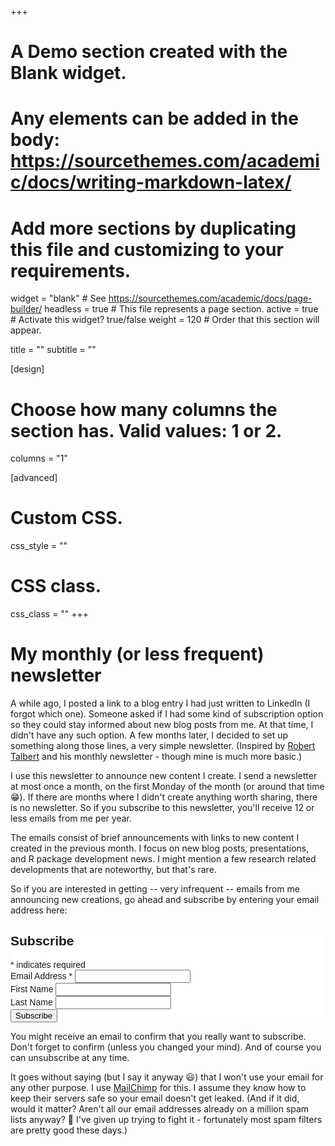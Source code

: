 +++
# A Demo section created with the Blank widget.
# Any elements can be added in the body: https://sourcethemes.com/academic/docs/writing-markdown-latex/
# Add more sections by duplicating this file and customizing to your requirements.

widget = "blank"  # See https://sourcethemes.com/academic/docs/page-builder/
headless = true  # This file represents a page section.
active = true # Activate this widget? true/false
weight = 120  # Order that this section will appear.

title = ""
subtitle = ""

[design]
  # Choose how many columns the section has. Valid values: 1 or 2.
  columns = "1"

[advanced]
 # Custom CSS. 
 css_style = ""
 
 # CSS class.
 css_class = ""
+++


# My monthly (or less frequent) newsletter

A while ago, I posted a link to a blog entry I had just written to LinkedIn (I forgot which one). Someone asked if I had some kind of subscription option so they could stay informed about new blog posts from me. At that time, I didn't have any such option. A few months later, I decided to set up something along those lines, a very simple newsletter. (Inspired by [Robert Talbert](http://rtalbert.org) and his monthly newsletter - though mine is much more basic.) 

I use this newsletter to announce new content I create. I send a newsletter at most once a month, on the first Monday of the month (or around that time 😁). If there are months where I didn't create anything worth sharing, there is no newsletter. So if you subscribe to this newsletter, you'll receive 12 or less emails from me per year.

The emails consist of brief announcements with links to new content I created in the previous month. I focus on new blog posts, presentations, and R package development news. I might mention a few research related developments that are noteworthy, but that's rare. 

So if you are interested in getting -- very infrequent -- emails from me announcing new creations, go ahead and subscribe by entering your email address here: 

<!-- Begin Mailchimp Signup Form -->
<link href="//cdn-images.mailchimp.com/embedcode/classic-10_7.css" rel="stylesheet" type="text/css">
<style type="text/css">
	#mc_embed_signup{background:#fff; clear:left; font:14px Helvetica,Arial,sans-serif; }
	/* Add your own Mailchimp form style overrides in your site stylesheet or in this style block.
	   We recommend moving this block and the preceding CSS link to the HEAD of your HTML file. */
</style>
<div id="mc_embed_signup">
<form action="https://andreashandel.us1.list-manage.com/subscribe/post?u=893d7110724e191ec5ea593a0&amp;id=ea884dc8f7" method="post" id="mc-embedded-subscribe-form" name="mc-embedded-subscribe-form" class="validate" target="_blank" novalidate>
    <div id="mc_embed_signup_scroll">
	<h2>Subscribe</h2>
<div class="indicates-required"><span class="asterisk">*</span> indicates required</div>
<div class="mc-field-group">
	<label for="mce-EMAIL">Email Address  <span class="asterisk">*</span>
</label>
	<input type="email" value="" name="EMAIL" class="required email" id="mce-EMAIL">
</div>
<div class="mc-field-group">
	<label for="mce-FNAME">First Name </label>
	<input type="text" value="" name="FNAME" class="" id="mce-FNAME">
</div>
<div class="mc-field-group">
	<label for="mce-LNAME">Last Name </label>
	<input type="text" value="" name="LNAME" class="" id="mce-LNAME">
</div>
	<div id="mce-responses" class="clear">
		<div class="response" id="mce-error-response" style="display:none"></div>
		<div class="response" id="mce-success-response" style="display:none"></div>
	</div>    <!-- real people should not fill this in and expect good things - do not remove this or risk form bot signups-->
    <div style="position: absolute; left: -5000px;" aria-hidden="true"><input type="text" name="b_893d7110724e191ec5ea593a0_ea884dc8f7" tabindex="-1" value=""></div>
    <div class="clear"><input type="submit" value="Subscribe" name="subscribe" id="mc-embedded-subscribe" class="button"></div>
    </div>
</form>
</div>
<script type='text/javascript' src='//s3.amazonaws.com/downloads.mailchimp.com/js/mc-validate.js'></script><script type='text/javascript'>(function($) {window.fnames = new Array(); window.ftypes = new Array();fnames[0]='EMAIL';ftypes[0]='email';fnames[1]='FNAME';ftypes[1]='text';fnames[2]='LNAME';ftypes[2]='text';fnames[3]='ADDRESS';ftypes[3]='address';fnames[4]='PHONE';ftypes[4]='phone';}(jQuery));var $mcj = jQuery.noConflict(true);</script>
<!--End mc_embed_signup-->

        
You might receive an email to confirm that you really want to subscribe. Don't forget to confirm (unless you changed your mind). And of course you can unsubscribe at any time.        
        
It goes without saying (but I say it anyway 😃) that I won't use your email for any other purpose. I use [MailChimp](https://mailchimp.com/) for this. I assume they know how to keep their servers safe so your email doesn't get leaked. (And if it did, would it matter? Aren't all our email addresses already on a million spam lists anyway? 🤷 I've given up trying to fight it - fortunately most spam filters are pretty good these days.)

      
        


